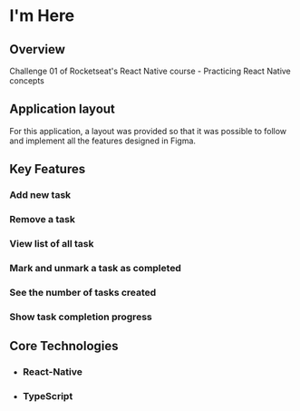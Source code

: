 # I'm Here

## Overview

Challenge 01 of Rocketseat's React Native course - Practicing React Native concepts

## Application layout

For this application, a layout was provided so that it was possible to follow and implement all the features designed in Figma.

## Key Features

### Add new task

### Remove a task

### View list of all task

### Mark and unmark a task as completed

### See the number of tasks created

### Show task completion progress

## Core Technologies

- ### **React-Native**

- ### **TypeScript**
